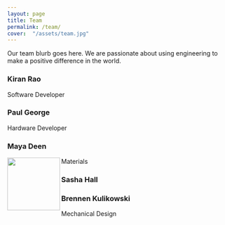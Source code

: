 ```yaml
---
layout: page
title: Team
permalink: /team/
cover:  "/assets/team.jpg"
---
```


Our team blurb goes here. We are passionate about using engineering to make a positive difference in the world.

### Kiran Rao
Software Developer

### Paul George
Hardware Developer

### Maya Deen
<img src="{{ site.baseurl }}/assets/people/maya.jpg" height="120" width="120" align="left">
Materials


### Sasha Hall

### Brennen Kulikowski
Mechanical Design

